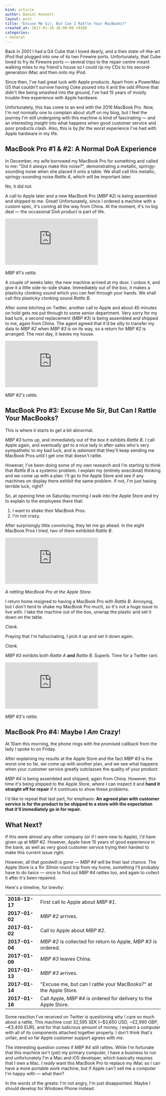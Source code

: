 ```yaml
---
kind: article
author: Daniel Kennett
layout: post
title: "Excuse Me Sir, But Can I Rattle Your MacBooks?"
created_at: 2017-01-16 16:00:00 +0100
categories:
- General
---
```


Back in 2001 I had a G4 Cube that I loved dearly, and a then state-of-the-art iPod that plugged into one of its two Firewire ports. Unfortunately, that Cube loved to fry its Firewire ports — several trips to the repair centre meant walking miles to my friend's house so I could rip my CDs to his second-generation iMac and then onto my iPod. 

Since then, I've had great luck with Apple products. Apart from a PowerMac G5 that couldn't survive having Coke poured into it and the odd iPhone that didn't like being smashed into the ground, I've had 15 years of mostly trouble-free experience with Apple hardware. 

Unfortunately, this has come to an end with the 2016 MacBook Pro. Now, I'm not normally one to complain about stuff on my blog, but I feel the journey I'm still undergoing with this machine is kind of fascinating — and an interesting insight into what happens when good customer service and poor products clash. Also, this is by *far* the worst experience I've had with Apple hardware in my life.

## MacBook Pro #1 & #2: A Normal DoA Experience

In December, my wife borrowed my MacBook Pro for something and called to me: "Did it always make this noise?", demonstrating a metallic, springy-sounding noise when she placed it onto a table. We shall call this metallic, springy-sounding noise *Rattle A*, which will be important later.

No, it did not. 

A call to Apple later and a new MacBook Pro (*MBP #2*) is being assembled and shipped to me. Great! Unfortunately, since I ordered a machine with a custom spec, it's coming all the way from China.  At the moment, it's no big deal — the occasional DoA product is part of life.

<div class="iframe-16x9-container">
<iframe class="iframe-16x9" src="https://www.youtube.com/embed/eZdzeZUYHBM?rel=0" frameborder="0" allowfullscreen></iframe>
</div><br/><em>MBP #1's rattle.</em>

A couple of weeks later, the new machine arrived at my door. I unbox it, and give it a little side-to-side shake. Immediately out of the box, it makes a plasticky clonking sound which you can feel through your hands. We shall call this plasticky clonking sound *Rattle B*.

After some bitching on Twitter, another call to Apple and about 45 minutes on hold gets me put through to some senior department. Very sorry for my bad luck, a second replacement (*MBP #3*) is being assembled and shipped to me, again from China. The agent agreed that it'd be silly to transfer my data to *MBP #2* when *MBP #3* is on its way, so a return for *MBP #2* is arranged. The next day, it leaves my house.

<div class="iframe-16x9-container">
<iframe class="iframe-16x9" src="https://www.youtube.com/embed/jkBdevHHqwc?rel=0" frameborder="0" allowfullscreen></iframe>
</div><br/><em>MBP #2's rattle.</em>

## MacBook Pro #3: Excuse Me Sir, But Can I Rattle Your MacBooks?

This is where it starts to get a bit abnormal. 

*MBP #3* turns up, and immediately out of the box it exhibits *Rattle B*. I call Apple again, and eventually get to a nice lady in after-sales who's very sympathetic to my bad luck, and is *adamant* that they'll keep sending me MacBook Pros until I get one that doesn't rattle.

However, I've been doing some of my own research and I'm starting to think that *Rattle B* is a systemic problem. I explain my (entirely anecdotal) thinking and we come up with a plan: I'll go to the Apple Store and see if any machines on display there exhibit the same problem. If not, I'm just having terrible luck, right?

So, at opening time on Saturday morning I walk into the Apple Store and try to explain to the employees there that:

1. I want to shake their MacBook Pros.
2. I'm not crazy.

After surprisingly little convincing, they let me go ahead. In the eight MacBook Pros I tried, two of them exhibited *Rattle B*.

<div class="iframe-16x9-container">
<iframe class="iframe-16x9" src="https://www.youtube.com/embed/h6bcLSE2O08?rel=0" frameborder="0" allowfullscreen></iframe>
</div><br/><em>A rattling MacBook Pro at the Apple Store.</em>

I return home resigned to having a MacBook Pro with *Rattle B*. Annoying, but I don't tend to shake my MacBook Pro much, so it's not a huge issue to live with. I take the machine out of the box, unwrap the plastic and set it down on the table. 

*Clank.* 

Praying that I'm hallucinating, I pick it up and set it down again.

*Clank.*

*MBP #3* exhibits both *Rattle A* **and** *Rattle B*. Superb. Time for a Twitter rant.

<div class="iframe-16x9-container">
<iframe class="iframe-16x9" src="https://www.youtube.com/embed/nhSMMVjO4Qw?rel=0" frameborder="0" allowfullscreen></iframe>
</div><br/><em>MBP #3's rattle.</em>

## MacBook Pro #4: Maybe I *Am* Crazy!

At 10am this morning, the phone rings with the promised callback from the lady I spoke to on Friday.

After explaining my results at the Apple Store and the fact *MBP #3* is the worst one so far, we come up with another plan, and we see what happens when your customer service greatly outclasses the quality of your product: 

*MBP #4* is being assembled and shipped, again from China. However, this time it's being shipped to the Apple Store, where I can inspect it and **hand it straight off for repair** if it continues to show these problems. 

I'd like to repeat that last part, for emphasis: **An agreed plan with customer service is for the product to be shipped to a store with the expectation that it'll immediately go in for repair.**

## What Next? 

If this were almost any other company (or if I were new to Apple), I'd have given up at *MBP #2*. However, Apple have 15 years of good experience in the bank, as well as very good customer service trying their hardest to make this current issue right.

However, all that goodwill is *gone* — *MBP #4* will be their last chance. The Apple Store is a 1hr 30min round trip from my home, something I'll probably have to do *twice* — once to find out *MBP #4* rattles too, and again to collect it after it's been repaired.

Here's a timeline, for brevity: 

<table>
<tr><td><strong>2016-12-17</strong></td><td>First call to Apple about <em>MBP #1</em>.</td></tr>
<tr><td><strong>2017-01-02</strong></td><td><em>MBP #2</em> arrives.</td></tr>
<tr><td><strong>2017-01-02</strong></td><td>Call to Apple about <em>MBP #2</em>.</td></tr>
<tr><td><strong>2017-01-04</strong></td><td><em>MBP #2</em> is collected for return to Apple, <em>MBP #3</em> is ordered. </td></tr>
<tr><td><strong>2017-01-09</strong></td><td><em>MBP #3</em> leaves China.</td></tr>
<tr><td><strong>2017-01-13</strong></td><td><em>MBP #3</em> arrives.</td></tr>
<tr><td><strong>2017-01-14</strong></td><td>"Excuse me, but can I rattle your MacBooks?" at the Apple Store.</td></tr>
<tr><td><strong>2017-01-16</strong></td><td>Call Apple, <em>MBP #4</em> is ordered for delivery to the Apple Store.</td></tr>
</table>

Some reaction I've received on Twitter is questioning why I care so much about a rattle. This machine cost 32,595 SEK (~$3,650 USD, ~£2,990 GBP, ~€3,400 EUR), and for that *ludicrous* amount of money, I expect a computer with all of its components attached together properly. I don't think that's unfair, and so far Apple customer support agrees with me.

The interesting question comes if *MBP #4* still rattles. While I'm fortunate that this machine isn't (yet) my primary computer, I have a business to run and unfortunately I'm a Mac and iOS developer, which basically requires that I own a Mac. I *really* want this MacBook Pro to replace my iMac so I can have a more portable work machine, but if Apple can't sell me a computer I'm happy with — what then?

In the words of the greats: I'm not angry, I'm just disappointed. Maybe I should develop for Windows Phone instead.

